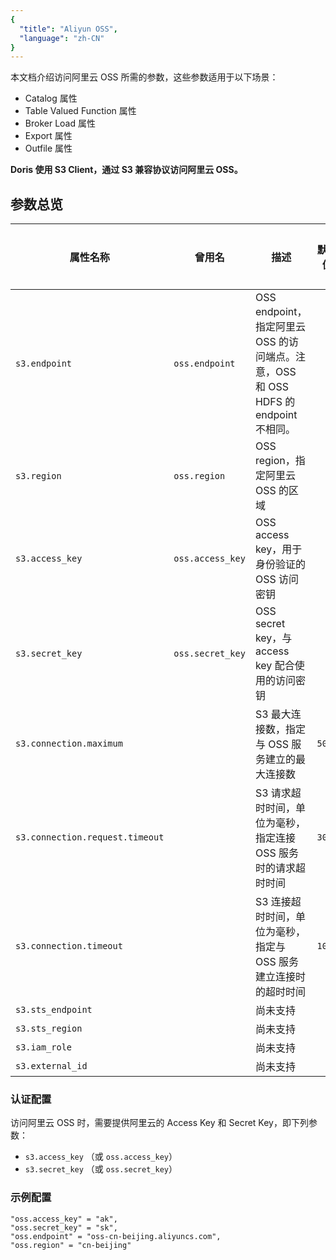 ```yaml
---
{
  "title": "Aliyun OSS",
  "language": "zh-CN"
}
---
```


<!--
Licensed to the Apache Software Foundation (ASF) under one
or more contributor license agreements.  See the NOTICE file
distributed with this work for additional information
regarding copyright ownership.  The ASF licenses this file
to you under the Apache License, Version 2.0 (the
"License"); you may not use this file except in compliance
with the License.  You may obtain a copy of the License at

  http://www.apache.org/licenses/LICENSE-2.0

Unless required by applicable law or agreed to in writing,
software distributed under the License is distributed on an
"AS IS" BASIS, WITHOUT WARRANTIES OR CONDITIONS OF ANY
KIND, either express or implied.  See the License for the
specific language governing permissions and limitations
under the License.
-->

本文档介绍访问阿里云 OSS 所需的参数，这些参数适用于以下场景：

- Catalog 属性
- Table Valued Function 属性
- Broker Load 属性
- Export 属性
- Outfile 属性

**Doris 使用 S3 Client，通过 S3 兼容协议访问阿里云 OSS。**

## 参数总览

| 属性名称                            | 曾用名              | 描述                                                             | 默认值    | 是否必须 |
|---------------------------------|------------------|----------------------------------------------------------------|--------|------|
| `s3.endpoint`                   | `oss.endpoint`   | OSS endpoint，指定阿里云 OSS 的访问端点。注意，OSS 和 OSS HDFS 的 endpoint 不相同。 |        | 是    |
| `s3.region`                     | `oss.region`     | OSS region，指定阿里云 OSS 的区域                                       |        | 否    |
| `s3.access_key`                 | `oss.access_key` | OSS access key，用于身份验证的 OSS 访问密钥                                |        | 是    |
| `s3.secret_key`                 | `oss.secret_key` | OSS secret key，与 access key 配合使用的访问密钥                          |        | 是    |
| `s3.connection.maximum`         |                  | S3 最大连接数，指定与 OSS 服务建立的最大连接数                                    | `50`   | 否    |
| `s3.connection.request.timeout` |                  | S3 请求超时时间，单位为毫秒，指定连接 OSS 服务时的请求超时时间                            | `3000` | 否    |
| `s3.connection.timeout`         |                  | S3 连接超时时间，单位为毫秒，指定与 OSS 服务建立连接时的超时时间                           | `1000` | 否    |
| `s3.sts_endpoint`               |                  | 尚未支持                                                           |        | 否    |
| `s3.sts_region`                 |                  | 尚未支持                                                           |        | 否    |
| `s3.iam_role`                   |                  | 尚未支持                                                           |        | 否    |
| `s3.external_id`                |                  | 尚未支持                                                           |        | 否    |

### 认证配置
访问阿里云 OSS 时，需要提供阿里云的 Access Key 和 Secret Key，即下列参数：

- `s3.access_key` （或 `oss.access_key`）
- `s3.secret_key` （或 `oss.secret_key`）

### 示例配置

```plaintext
"oss.access_key" = "ak",
"oss.secret_key" = "sk",
"oss.endpoint" = "oss-cn-beijing.aliyuncs.com",
"oss.region" = "cn-beijing"
```

